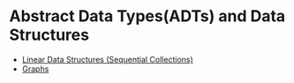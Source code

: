 # Abstract Data Types(ADTs) and Data Structures

* [Linear Data Structures (Sequential Collections)](linear-adts/README.md)
* [Graphs](graphs/README.md)
